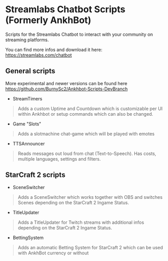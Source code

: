 # Streamlabs Chatbot Scripts (Formerly AnkhBot)

Scripts for the Streamlabs Chatbot to interact with your community on streaming platforms.

You can find more infos and download it here: https://streamlabs.com/chatbot

## General scripts
More experimental and newer versions can be found here https://github.com/BurnySc2/Ankhbot-Scripts-DevBranch

- StreamTimers
> Adds a custom Uptime and Countdown which is customizable per UI within Ankhbot or setup commands which can also be changed.

- Game "Slots"
> Adds a slotmachine chat-game which will be played with emotes

- TTSAnnouncer
> Reads messages out loud from chat (Text-to-Speech). Has costs, multiple languages, settings and filters. 

## StarCraft 2 scripts
- SceneSwitcher
> Adds a SceneSwitcher which works together with OBS and switches Scenes depending on the StarCraft 2 Ingame Status.

- TitleUpdater
> Adds a TitleUpdater for Twitch streams with additional infos depending on the StarCraft 2 Ingame Status.

- BettingSystem
> Adds an automatic Betting System for StarCraft 2 which can be used with AnkhBot currency or without
